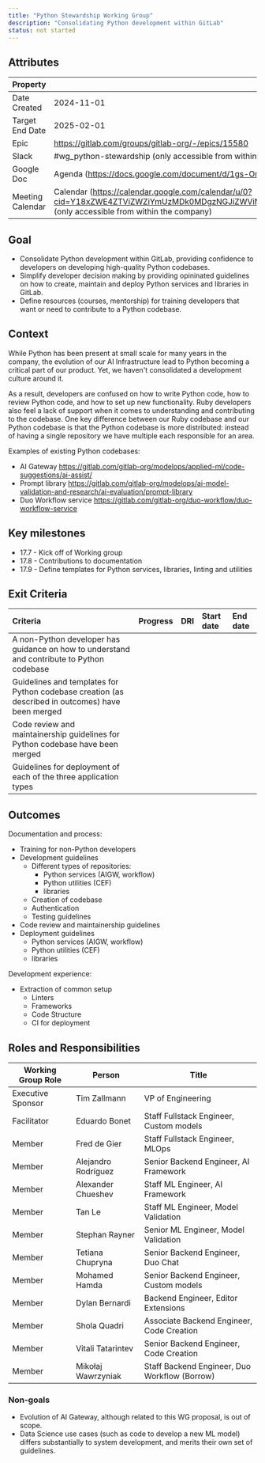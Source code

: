 ```yaml
---
title: "Python Stewardship Working Group"
description: "Consolidating Python development within GitLab"
status: not started
---
```



## Attributes

| Property         | Value           |
|------------------|-----------------|
| Date Created     | 2024-11-01 |
| Target End Date  | 2025-02-01 |
| Epic             | https://gitlab.com/groups/gitlab-org/-/epics/15580 |
| Slack            | #wg_python-stewardship (only accessible from within the company) |
| Google Doc       | Agenda (https://docs.google.com/document/d/1gs-OrjjyfxQ3BDaKxOXcrMuUl3z1jmsxGmbdmEgIBF8/edit?tab=t.dma9z3zh8fwb) (only accessible from within the company) |
| Meeting Calendar | Calendar (https://calendar.google.com/calendar/u/0?cid=Y18xZWE4ZTViZWZiYmUzMDk0MDgzNGJiZWViMWY1NTFlODVjNWQ0NzQwZDc0MzJhMWQyMDkzOWQ4MzU0YjhkNjU3QGdyb3VwLmNhbGVuZGFyLmdvb2dsZS5jb20) (only accessible from within the company) |

## Goal

- Consolidate Python development within GitLab, providing confidence to developers on developing high-quality Python codebases.
- Simplify developer decision making by providing opininated guidelines on how to create, maintain and deploy Python services and libraries in GitLab.
- Define resources (courses, mentorship) for training  developers that want or need to contribute to a Python codebase.

## Context

While Python has been present at small scale for many years in the company, the evolution of our AI Infrastructure lead to Python becoming a critical part of our product. Yet, we haven't consolidated a development culture around it.

As a result, developers are confused on how to write Python code, how to review Python code, and how to set up new functionality. Ruby developers also feel a lack of support when it comes to understanding and contributing to the codebase. One key difference between our Ruby codebase and our Python codebase is that the Python codebase is more distributed: instead of having a single repository we have multiple each responsible for an area.

Examples of existing Python codebases:

- AI Gateway https://gitlab.com/gitlab-org/modelops/applied-ml/code-suggestions/ai-assist/
- Prompt library https://gitlab.com/gitlab-org/modelops/ai-model-validation-and-research/ai-evaluation/prompt-library
- Duo Workflow service https://gitlab.com/gitlab-org/duo-workflow/duo-workflow-service

## Key milestones

- 17.7 - Kick off of Working group
- 17.8 - Contributions to documentation
- 17.9 - Define templates for Python services, libraries, linting and utilities

## Exit Criteria

| Criteria | Progress | DRI | Start date | End date |
| :---- | :---- | :---- | :---- | :---- |
| A non-Python developer has guidance on how to understand and contribute to Python codebase |  |  |  |  |
| Guidelines and templates for Python codebase creation (as described in outcomes) have been merged |  |  |  |  |
| Code review and maintainership guidelines for Python codebase have been merged |  |  |  |  |
| Guidelines for deployment of each of the three application types |  |  |  |  |

## Outcomes

Documentation and process:

- Training for non-Python developers  
- Development guidelines  
  - Different types of repositories:
    - Python services (AIGW, workflow)  
    - Python utilities (CEF)  
    - libraries  
  - Creation of codebase  
  - Authentication  
  - Testing guidelines
- Code review and maintainership guidelines
- Deployment guidelines
  - Python services (AIGW, workflow)  
  - Python utilities (CEF)  
  - libraries  

Development experience:

- Extraction of common setup  
  - Linters  
  - Frameworks
  - Code Structure  
  - CI for deployment

## Roles and Responsibilities

| Working Group Role | Person | Title |
|-----------------------|-----------------------|--------------------------------|
| Executive Sponsor | Tim Zallmann | VP of Engineering |
| Facilitator | Eduardo Bonet | Staff Fullstack Engineer, Custom models |
| Member | Fred de Gier | Staff Fullstack Engineer, MLOps |
| Member | Alejandro Rodríguez | Senior Backend Engineer, AI Framework |
| Member | Alexander Chueshev | Staff ML Engineer, AI Framework |
| Member | Tan Le | Staff ML Engineer, Model Validation |
| Member | Stephan Rayner | Senior ML Engineer, Model Validation |
| Member | Tetiana Chupryna | Senior Backend Engineer, Duo Chat |
| Member | Mohamed Hamda | Senior Backend Engineer, Custom models |
| Member | Dylan Bernardi | Backend Engineer, Editor Extensions |
| Member | Shola Quadri | Associate Backend Engineer, Code Creation |
| Member | Vitali Tatarintev | Senior Backend Engineer, Code Creation |
| Member | Mikołaj Wawrzyniak | Staff Backend Engineer, Duo Workflow (Borrow) |

### Non-goals

- Evolution of AI Gateway, although related to this WG proposal, is out of scope.
- Data Science use cases (such as code to develop a new ML model) differs substantially to system development, and merits their own set of guidelines.
